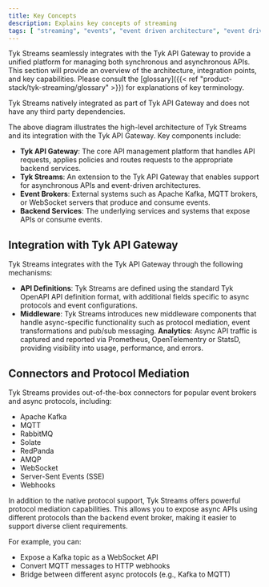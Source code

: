 ```yaml
---
title: Key Concepts
description: Explains key concepts of streaming
tags: [ "streaming", "events", "event driven architecture", "event driven architectures", "kafka" ]
---
```


<!-- Architectural overview
- Tyk is now a intermediate broker between broker and subscribers, This is sometimes known as broker proxy
- Integrate with multiple brokers
- API Management hooks between publisher, gateway and subscriber (Events are availble as APIs)

Explain example roles of publisher and subscriber

Structure of a Tyk Stream Event

Terms
- Asynchronous
- Publish/subscribe
- Event notification
- Stream

- Infrastructure
    - Message queues (RabbitMQ, Kafka)
    - MQTT

- Failure semantics, e.g. exactly-once, at-most-once, at-least-once

- Example application scenarios
    - IoT
    - Infrastructure for domain driven design, e.g. event bus to notify state changes between micro-services -->

Tyk Streams seamlessly integrates with the Tyk API Gateway to provide a unified platform for managing both synchronous and asynchronous APIs. This section will provide an overview of the architecture, integration points, and key capabilities. Please consult the [glossary]({{< ref "product-stack/tyk-streaming/glossary" >}}) for explanations of key terminology.

Tyk Streams natively integrated as part of Tyk API Gateway and does not have any third party dependencies.

<!-- <!TODO: Add architectural image> -->

The above diagram illustrates the high-level architecture of Tyk Streams and its integration with the Tyk API Gateway. Key components include:
- **Tyk API Gateway**: The core API management platform that handles API requests, applies policies and routes requests to the appropriate backend services.
- **Tyk Streams**: An extension to the Tyk API Gateway that enables support for asynchronous APIs and event-driven architectures.
- **Event Brokers**: External systems such as Apache Kafka, MQTT brokers, or WebSocket servers that produce and consume events.
- **Backend Services**: The underlying services and systems that expose APIs or consume events.

## Integration with Tyk API Gateway

Tyk Streams integrates with the Tyk API Gateway through the following mechanisms:

- **API Definitions**: Tyk Streams are defined using the standard Tyk OpenAPI API definition format, with additional fields specific to async protocols and event configurations.
- **Middleware**: Tyk Streams introduces new middleware components that handle async-specific functionality such as protocol mediation, event transformations and pub/sub messaging.
**Analytics**: Async API traffic is captured and reported via Prometheus, OpenTelementry or StatsD, providing visibility into usage, performance, and errors.

## Connectors and Protocol Mediation

Tyk Streams provides out-of-the-box connectors for popular event brokers and async protocols, including:

- Apache Kafka
- MQTT
- RabbitMQ
- Solate
- RedPanda
- AMQP
- WebSocket
- Server-Sent Events (SSE)
- Webhooks

In addition to the native protocol support, Tyk Streams offers powerful protocol mediation capabilities. This allows you to expose async APIs using different protocols than the backend event broker, making it easier to support diverse client requirements.

For example, you can:
- Expose a Kafka topic as a WebSocket API
- Convert MQTT messages to HTTP webhooks
- Bridge between different async protocols (e.g., Kafka to MQTT)
